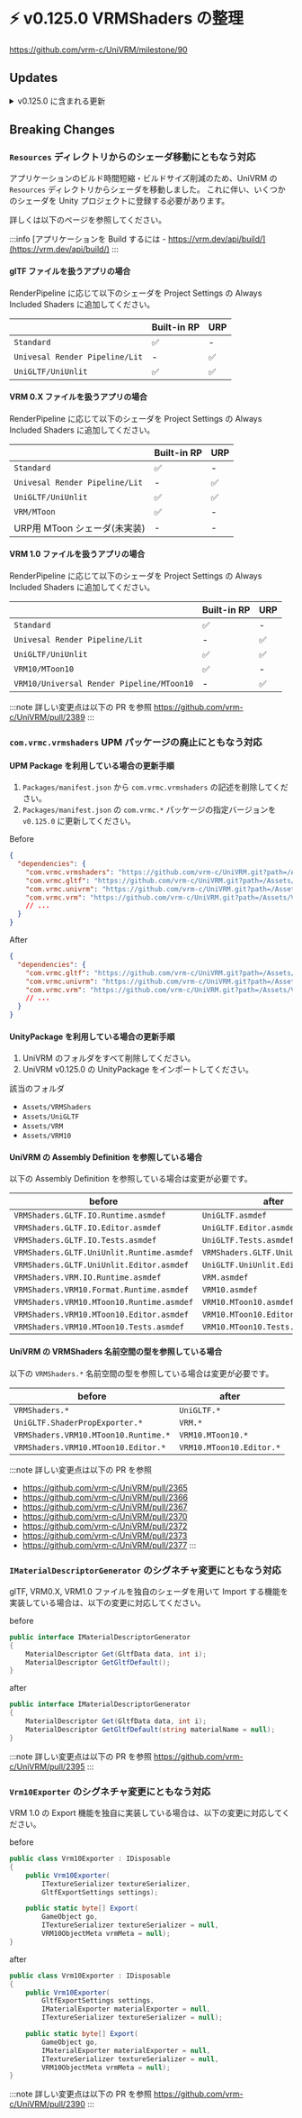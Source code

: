 # ⚡ v0.125.0 VRMShaders の整理

https://github.com/vrm-c/UniVRM/milestone/90

## Updates

<details>
  <summary>v0.125.0 に含まれる更新</summary>
  <p>

:::note VRMShaders パッケージを UniGLTF パッケージに合流して整理しました

https://github.com/vrm-c/UniVRM/issues/2337

```json
`// Packages/manifest.json
{
  "dependencies": {
    // v0.125.0 から com.vrmc.vrmshaders の記述は不要になります。
    "com.vrmc.vrmshaders": "https://github.com/vrm-c/UniVRM.git?path=/Assets/VRMShaders#v0.124.2",
  }
}
```

:::

:::info `VRMC_springBone_extended_collider` spec version `1.0`

[VRMC_springBone_extended_collider](/vrm1/springbone/extended_collider)

https://github.com/vrm-c/UniVRM/issues/2388

:::

:::info Resources の整理

https://github.com/vrm-c/UniVRM/issues/1341

:::

:::note 開発プロジェクトのURP化

https://github.com/vrm-c/UniVRM/pull/2378

:::

:::note URP 対応状況

[URP 対応状況](/univrm1/urp/)

:::

:::note exporter の URP 対応着手

https://github.com/vrm-c/UniVRM/pull/2390

:::

:::note URP の editor import 未対応

https://github.com/vrm-c/UniVRM/pull/2375

:::

</p></details>

## Breaking Changes

### `Resources` ディレクトリからのシェーダ移動にともなう対応

アプリケーションのビルド時間短縮・ビルドサイズ削減のため、UniVRM の `Resources` ディレクトリからシェーダを移動しました。
これに伴い、いくつかのシェーダを Unity プロジェクトに登録する必要があります。

詳しくは以下のページを参照してください。

:::info
[アプリケーションを Build するには - https://vrm.dev/api/build/](https://vrm.dev/api/build/)
:::

#### glTF ファイルを扱うアプリの場合

RenderPipeline に応じて以下のシェーダを Project Settings の Always Included Shaders に追加してください。

|                                | Built-in RP | URP |
| ------------------------------ | ----------- | --- |
| `Standard`                     | ✅          | -   |
| `Univesal Render Pipeline/Lit` | -           | ✅  |
| `UniGLTF/UniUnlit`             | ✅          | ✅  |

#### VRM 0.X ファイルを扱うアプリの場合

RenderPipeline に応じて以下のシェーダを Project Settings の Always Included Shaders に追加してください。

|                                | Built-in RP | URP |
| ------------------------------ | ----------- | --- |
| `Standard`                     | ✅          | -   |
| `Univesal Render Pipeline/Lit` | -           | ✅  |
| `UniGLTF/UniUnlit`             | ✅          | ✅  |
| `VRM/MToon`                    | ✅          | -   |
| URP用 MToon シェーダ(未実装)   | -           | -   |

#### VRM 1.0 ファイルを扱うアプリの場合

RenderPipeline に応じて以下のシェーダを Project Settings の Always Included Shaders に追加してください。

|                                           | Built-in RP | URP |
| ----------------------------------------- | ----------- | --- |
| `Standard`                                | ✅          | -   |
| `Univesal Render Pipeline/Lit`            | -           | ✅  |
| `UniGLTF/UniUnlit`                        | ✅          | ✅  |
| `VRM10/MToon10`                           | ✅          | -   |
| `VRM10/Universal Render Pipeline/MToon10` | -           | ✅  |

:::note 詳しい変更点は以下の PR を参照
https://github.com/vrm-c/UniVRM/pull/2389
:::

### `com.vrmc.vrmshaders` UPM パッケージの廃止にともなう対応

#### UPM Package を利用している場合の更新手順

1. `Packages/manifest.json` から `com.vrmc.vrmshaders` の記述を削除してください。
2. `Packages/manifest.json` の `com.vrmc.*` パッケージの指定バージョンを `v0.125.0` に更新してください。

Before

```json
{
  "dependencies": {
    "com.vrmc.vrmshaders": "https://github.com/vrm-c/UniVRM.git?path=/Assets/VRMShaders#v0.124.2",
    "com.vrmc.gltf": "https://github.com/vrm-c/UniVRM.git?path=/Assets/UniGLTF#v0.124.2",
    "com.vrmc.univrm": "https://github.com/vrm-c/UniVRM.git?path=/Assets/VRM#v0.124.2",
    "com.vrmc.vrm": "https://github.com/vrm-c/UniVRM.git?path=/Assets/VRM10#v0.124.2"
    // ...
  }
}
```

After

```json
{
  "dependencies": {
    "com.vrmc.gltf": "https://github.com/vrm-c/UniVRM.git?path=/Assets/UniGLTF#v0.125.0",
    "com.vrmc.univrm": "https://github.com/vrm-c/UniVRM.git?path=/Assets/VRM#v0.125.0",
    "com.vrmc.vrm": "https://github.com/vrm-c/UniVRM.git?path=/Assets/VRM10#v0.125.0"
    // ...
  }
}
```

#### UnityPackage を利用している場合の更新手順

1. UniVRM のフォルダをすべて削除してください。
2. UniVRM v0.125.0 の UnityPackage をインポートしてください。

該当のフォルダ

- `Assets/VRMShaders`
- `Assets/UniGLTF`
- `Assets/VRM`
- `Assets/VRM10`

#### UniVRM の Assembly Definition を参照している場合

以下の Assembly Definition を参照している場合は変更が必要です。

| before                                    | after                             |
| ----------------------------------------- | --------------------------------- |
| `VRMShaders.GLTF.IO.Runtime.asmdef`       | `UniGLTF.asmdef`                  |
| `VRMShaders.GLTF.IO.Editor.asmdef`        | `UniGLTF.Editor.asmdef`           |
| `VRMShaders.GLTF.IO.Tests.asmdef`         | `UniGLTF.Tests.asmdef`            |
| `VRMShaders.GLTF.UniUnlit.Runtime.asmdef` | `VRMShaders.GLTF.UniUnlit.asmdef` |
| `VRMShaders.GLTF.UniUnlit.Editor.asmdef`  | `UniGLTF.UniUnlit.Editor.asmdef`  |
| `VRMShaders.VRM.IO.Runtime.asmdef`        | `VRM.asmdef`                      |
| `VRMShaders.VRM10.Format.Runtime.asmdef`  | `VRM10.asmdef`                    |
| `VRMShaders.VRM10.MToon10.Runtime.asmdef` | `VRM10.MToon10.asmdef`            |
| `VRMShaders.VRM10.MToon10.Editor.asmdef`  | `VRM10.MToon10.Editor.asmdef`     |
| `VRMShaders.VRM10.MToon10.Tests.asmdef`   | `VRM10.MToon10.Tests.asmdef`      |

#### UniVRM の VRMShaders 名前空間の型を参照している場合

以下の `VRMShaders.*` 名前空間の型を参照している場合は変更が必要です。

| before                               | after                    |
| ------------------------------------ | ------------------------ |
| `VRMShaders.*`                       | `UniGLTF.*`              |
| `UniGLTF.ShaderPropExporter.*`       | `VRM.*`                  |
| `VRMShaders.VRM10.MToon10.Runtime.*` | `VRM10.MToon10.*`        |
| `VRMShaders.VRM10.MToon10.Editor.*`  | `VRM10.MToon10.Editor.*` |

:::note 詳しい変更点は以下の PR を参照

- https://github.com/vrm-c/UniVRM/pull/2365
- https://github.com/vrm-c/UniVRM/pull/2366
- https://github.com/vrm-c/UniVRM/pull/2367
- https://github.com/vrm-c/UniVRM/pull/2370
- https://github.com/vrm-c/UniVRM/pull/2372
- https://github.com/vrm-c/UniVRM/pull/2373
- https://github.com/vrm-c/UniVRM/pull/2377
  :::

### `IMaterialDescriptorGenerator` のシグネチャ変更にともなう対応

glTF, VRM0.X, VRM1.0 ファイルを独自のシェーダを用いて Import する機能を実装している場合は、以下の変更に対応してください。

before

```csharp
public interface IMaterialDescriptorGenerator
{
    MaterialDescriptor Get(GltfData data, int i);
    MaterialDescriptor GetGltfDefault();
}
```

after

```csharp
public interface IMaterialDescriptorGenerator
{
    MaterialDescriptor Get(GltfData data, int i);
    MaterialDescriptor GetGltfDefault(string materialName = null);
}
```

:::note 詳しい変更点は以下の PR を参照
https://github.com/vrm-c/UniVRM/pull/2395
:::

### `Vrm10Exporter` のシグネチャ変更にともなう対応

VRM 1.0 の Export 機能を独自に実装している場合は、以下の変更に対応してください。

before

```csharp
public class Vrm10Exporter : IDisposable
{
    public Vrm10Exporter(
        ITextureSerializer textureSerializer,
        GltfExportSettings settings);

    public static byte[] Export(
        GameObject go,
        ITextureSerializer textureSerializer = null,
        VRM10ObjectMeta vrmMeta = null);
}
```

after

```csharp
public class Vrm10Exporter : IDisposable
{
    public Vrm10Exporter(
        GltfExportSettings settings,
        IMaterialExporter materialExporter = null,
        ITextureSerializer textureSerializer = null);

    public static byte[] Export(
        GameObject go,
        IMaterialExporter materialExporter = null,
        ITextureSerializer textureSerializer = null,
        VRM10ObjectMeta vrmMeta = null);
}
```

:::note 詳しい変更点は以下の PR を参照
https://github.com/vrm-c/UniVRM/pull/2390
:::
